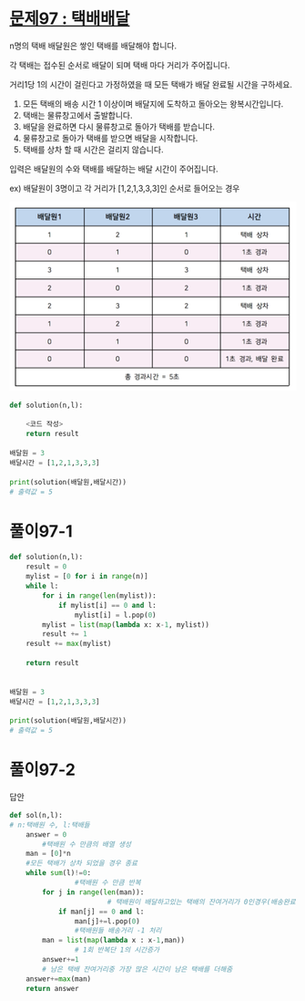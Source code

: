 # [문제97 : 택배배달](https://www.notion.so/97-79d8a8c472ea4e3d842fb5f09805a971)

n명의 택배 배달원은 쌓인 택배를 배달해야 합니다.

각 택배는 접수된 순서로 배달이 되며 택배 마다 거리가 주어집니다. 

거리1당 1의 시간이 걸린다고 가정하였을 때 모든 택배가 배달 완료될 시간을 구하세요.

1. 모든 택배의 배송 시간 1 이상이며 배달지에 도착하고 돌아오는 왕복시간입니다.
2. 택배는 물류창고에서 출발합니다.
3. 배달을 완료하면 다시 물류창고로 돌아가 택배를 받습니다.
4. 물류창고로 돌아가 택배를 받으면 배달을 시작합니다.
5. 택배를 상차 할 때 시간은 걸리지 않습니다.

입력은 배달원의 수와 택배를 배달하는 배달 시간이 주어집니다.

ex) 배달원이 3명이고 각 거리가 [1,2,1,3,3,3]인 순서로 들어오는 경우

![photo](Photo/097/1.png)

``` python
def solution(n,l):
    
    <코드 작성>
    return result  

배달원 = 3
배달시간 = [1,2,1,3,3,3]

print(solution(배달원,배달시간))
# 출력값 = 5
```
# 풀이97-1

``` python
def solution(n,l):
    result = 0
    mylist = [0 for i in range(n)]
    while l:
        for i in range(len(mylist)):
            if mylist[i] == 0 and l:
                mylist[i] = l.pop(0)
        mylist = list(map(lambda x: x-1, mylist))
        result += 1
    result += max(mylist)

    return result


배달원 = 3
배달시간 = [1,2,1,3,3,3]

print(solution(배달원,배달시간))
# 출력값 = 5
```

# 풀이97-2

답안

``` python
def sol(n,l):
# n:택배원 수, l:택배들
    answer = 0
		#택배원 수 만큼의 배열 생성
    man = [0]*n
    #모든 택배가 상차 되었을 경우 종료
    while sum(l)!=0:
				#택배원 수 만큼 반복
        for j in range(len(man)):
						# 택배원이 배달하고있는 택배의 잔여거리가 0인경우(배송완료인경우) 택배상차
            if man[j] == 0 and l:
                man[j]+=l.pop(0)
				#택배원들 배송거리 -1 처리
        man = list(map(lambda x : x-1,man))
				# 1회 반복단 1의 시간증가
        answer+=1
		# 남은 택배 잔여거리중 가장 많은 시간이 남은 택배를 더해줌
    answer+=max(man)
    return answer
```
